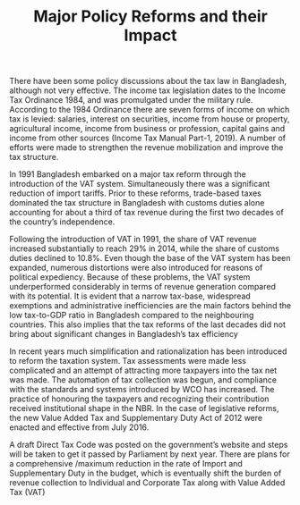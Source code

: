 ﻿---
layout: post
title:  Major Policy Reforms and their Impact  
---

There have been some policy discussions about the tax law in Bangladesh, although not very effective.
The income tax legislation dates to the Income Tax Ordinance 1984, and was promulgated under the
military rule. According to the 1984 Ordinance there are seven forms of income on which tax is levied:
salaries, interest on securities, income from house or property, agricultural income, income from
business or profession, capital gains and income from other sources (Income Tax Manual Part-1, 2019). A number of efforts were made to strengthen the revenue mobilization and improve the tax structure.

In 1991 Bangladesh embarked on a major tax reform through the introduction of the VAT system.
Simultaneously there was a significant reduction of import tariffs. Prior to these reforms, trade-based
taxes dominated the tax structure in Bangladesh with customs duties alone accounting for about a third
of tax revenue during the first two decades of the country’s independence.

Following the introduction of VAT in 1991, the share of VAT revenue increased substantially to reach
29% in 2014, while the share of customs duties declined to 10.8%. Even though the base of the VAT
system has been expanded, numerous distortions were also introduced for reasons of political
expediency. Because of these problems, the VAT system underperformed considerably in terms of
revenue generation compared with its potential. It is evident that a narrow tax-base, widespread
exemptions and administrative inefficiencies are the main factors behind the low tax-to-GDP ratio in
Bangladesh compared to the neighbouring countries. This also implies that the tax reforms of the last
decades did not bring about significant changes in Bangladesh’s tax efficiency

In recent years much simplification and rationalization has been introduced to reform the taxation
system. Tax assessments were made less complicated and an attempt of attracting more taxpayers into
the tax net was made. The automation of tax collection was begun, and compliance with the standards
and systems introduced by WCO has increased. The practice of honouring the taxpayers and recognizing
their contribution received institutional shape in the NBR. In the case of legislative reforms, the new
Value Added Tax and Supplementary Duty Act of 2012 were enacted and effective from July 2016.

A draft Direct Tax Code was posted on the government’s website and steps will be taken to get it
passed by Parliament by next year. There are plans for a comprehensive /maximum reduction in the rate
of Import and Supplementary Duty in the budget, which is eventually shift the burden of revenue collection to Individual and Corporate Tax along with Value Added Tax (VAT)



